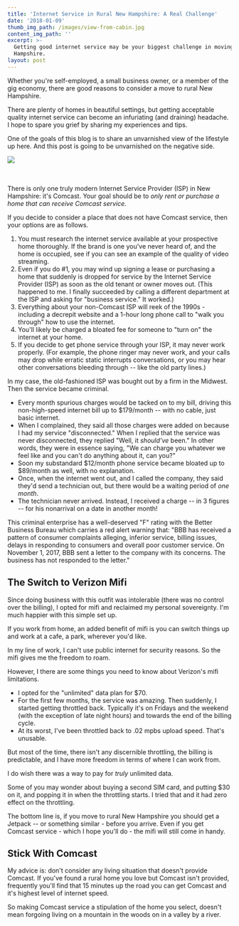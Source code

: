 ```yaml
---
title: 'Internet Service in Rural New Hampshire: A Real Challenge'
date: '2018-01-09'
thumb_img_path: /images/view-from-cabin.jpg
content_img_path: ''
excerpt: >-
  Getting good internet service may be your biggest challenge in moving to New
  Hampshire.
layout: post
---
```

Whether you're self-employed, a small business owner, or a member of the gig economy, there are good reasons to consider a move to rural New Hampshire.  

There are plenty of homes in beautiful settings, but getting acceptable quality internet service can become an infuriating (and draining) headache. I hope to spare you grief by sharing my experiences and tips. 

One of the goals of this blog is to share an unvarnished view of the lifestyle up here. And this post is going to be unvarnished on the negative side.

![](/images/view-from-cabin.jpg)

\
\
There is only one truly modern Internet Service Provider (ISP) in New Hampshire: it's Comcast. Your goal should be to _only rent or purchase a home that can receive Comcast service._

If you decide to consider a place that does not have Comcast service, then your options are as follows. 

1. You must research the internet service available at your prospective home thoroughly. If the brand is one you've never heard of, and the home is occupied, see if you can see an example of the quality of video streaming.
2. Even if you do #1, you may wind up signing a lease or purchasing a home that suddenly is dropped for service by the Internet Service Provider (ISP) as soon as the old tenant or owner moves out. (This happened to me. I finally succeeded by calling a different department at the ISP and asking for "business service." It worked.) 
3. Everything about your non-Comcast ISP will reek of the 1990s - including a decrepit website and a 1-hour long phone call to "walk you through" how to use the internet. 
4. You'll likely be charged a bloated fee for someone to "turn on" the internet at your home. 
5. If you decide to get phone service through your ISP, it may never work properly. (For example, the phone ringer may never work, and your calls may drop while erratic static interrupts conversations, or you may hear other conversations bleeding through -- like the old party lines.)

In my case, the old-fashioned ISP was bought out by a firm in the Midwest. Then the service became criminal. 

* Every month spurious charges would be tacked on to my bill, driving this non-high-speed internet bill up to $179/month -- with no cable, just basic internet. 
* When I complained, they said all those charges were added on because I had my service "disconnected." When I replied that the service was never disconnected, they replied "Well, it _should've_ been." In other words, they were in essence saying, "We can charge you whatever we feel like and you can't do anything about it, can you?"
* Soon my substandard $12/month phone service became bloated up to $89/month as well, with no explanation. 
* Once, when the internet went out, and I called the company, they said they'd send a technician out, but there would be a waiting period of _one month_.
* The technician never arrived. Instead, I received a charge -- in 3 figures -- for his nonarrival on a date in another month!

This criminal enterprise has a well-deserved "F" rating with the Better Business Bureau which carries a red alert warning that: "BBB has received a pattern of consumer complaints alleging, inferior service, billing issues, delays in responding to consumers and overall poor customer service. On November 1, 2017, BBB sent a letter to the company with its concerns.  The business has not responded to the letter."

## The Switch to Verizon Mifi

Since doing business with this outfit was intolerable (there was no control over the billing), I opted for mifi and reclaimed my personal sovereignty. I'm much happier with this simple set up.

If you work from home, an added benefit of mifi is you can switch things up and work at a cafe, a park, wherever you'd like.  

In my line of work, I can't use public internet for security reasons. So the mifi gives me the freedom to roam.

However, I there are some things you need to know about Verizon's mifi limitations. 

* I opted for the "unlimited" data plan for $70.
* For the first few months, the service was amazing. Then suddenly, I started getting throttled back. Typically it's on Fridays and the weekend (with the exception of late night hours) and towards the end of the billing cycle. 
* At its worst, I've been throttled back to .02 mpbs upload speed. That's unusable. 

But most of the time, there isn't any discernible throttling, the billing is predictable, and I have more freedom in terms of where I can work from.

I do wish there was a way to pay for _truly_ unlimited data.

Some of you may wonder about buying a second SIM card, and putting $30 on it, and popping it in when the throttling starts. I tried that and it had zero effect on the throttling.

The bottom line is, if you move to rural New Hampshire you should get a Jetpack -- or something similar - before you arrive. Even if you get Comcast service - which I hope you'll do - the mifi will still come in handy. 

## Stick With Comcast

My advice is: don't consider any living situation that doesn't provide Comcast. If you've found a rural home you love but Comcast isn't provided, frequently you'll find that 15 minutes up the road you can get Comcast and it's highest level of internet speed.

So making Comcast service a stipulation of the home you select, doesn't mean forgoing living on a mountain in the woods on in a valley by a river.
